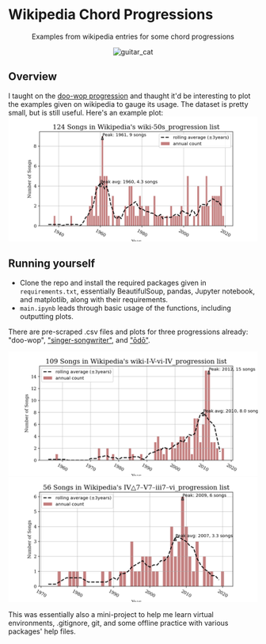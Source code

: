 # Wikipedia Chord Progressions

<p align=center>
Examples from wikipedia entries for some chord progressions
</p>
<p align=center>
<img src='https://tomgjohnson.files.wordpress.com/2019/06/cat_guitar.png?w=350&h=350' alt="guitar_cat">
</p>



## Overview

I taught on the [doo-wop progression](https://viva.pressbooks.pub/openmusictheory/chapter/4-chord-schemas/#chapter-1623-section-1) and thaught it'd be interesting to plot the examples given on wikipedia to gauge its usage. The dataset is pretty small, but is still useful. Here's an example plot:
![Wikipedia Doo-Wop Progression Example Plot](./visualizations/wiki-50s_progression_3.png)

## Running yourself
- Clone the repo and install the required packages given in `requirements.txt`, essentially BeautifulSoup, pandas, Jupyter notebook, and matplotlib, along with their requirements.
- `main.ipynb` leads through basic usage of the functions, including outputting plots.

There are pre-scraped .csv files and plots for three progressions already: "doo-wop", ["singer-songwriter"](https://viva.pressbooks.pub/openmusictheory/chapter/4-chord-schemas/#chapter-1623-section-2), and ["ōdō"](https://en.wikipedia.org/wiki/IV%E2%96%B37%E2%80%93V7%E2%80%93iii7%E2%80%93vi_progression).

![Wikipedia Singer-Songwriter Progression Example Plot](./visualizations/wiki-I-V-vi-IV_progression_3.png)
![Wikipedia Doo-Wop Progression Example Plot](./visualizations/IV△7–V7–iii7–vi_progression_3.png)

This was essentially also a mini-project to help me learn virtual environments, .gitignore, git, and some offline practice with various packages' help files.



